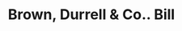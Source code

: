 ---
doi: 10.7916/D8QZ3P0M
date_other: '1880'
date_other_textual: 1880-1889
form: printed ephemera
genre:
- Invoices
name:
- Brown, Durrell & Co.
object_in_context_url: https://biggert.cul.columbia.edu/items/view/ave_biggert_00340
subject_hierarchical_geographic:
- Boston, Massachusetts, United States
subject_name:
- Brown, Durrell & Co.
title: Brown, Durrell & Co.. Bill
sort_title: Brown, Durrell & Co.. Bill
call_number: ave_biggert_00340
coordinates:
- 42.35805555555556,-71.06361111111111
pid: ave_biggert_00340
identifiers: ave_biggert_00340
thumbnail: https://derivativo-3.library.columbia.edu/iiif/2/ldpd:344126/full/!256,256/0/native.jpg
permalink: /biggert/ave_biggert_00340/
layout: iiif-image-page
---